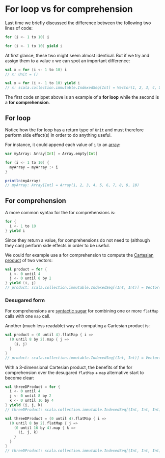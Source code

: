 # For loop vs for comprehension

Last time we briefly discussed the difference between the following two lines of code:

```scala
for (i <- 1 to 10) i
```

```scala
for (i <- 1 to 10) yield i
```

At first glance, these two might seem almost identical. But if we try and assign them to a value `x` we can spot an important difference:

```scala
val x = for (i <- 1 to 10) i
// x: Unit = ()
```

```scala
val x = for (i <- 1 to 10) yield i
// x: scala.collection.immutable.IndexedSeq[Int] = Vector(1, 2, 3, 4, 5, 6, 7, 8, 9, 10)
```

The first code snippet above is an example of a **for loop** while the second is a **for comprehension**.

## For loop

Notice how the for loop has a return type of `Unit` and must therefore perform side effect(s) in order to do anything useful.

For instance, it could append each value of `i` to an [array](https://www.scala-lang.org/api/2.13.3/scala/Array.html):

```scala
var myArray: Array[Int] = Array.empty[Int]

for (i <- 1 to 10) {
  myArray = myArray :+ i
}

println(myArray)
// myArray: Array[Int] = Array(1, 2, 3, 4, 5, 6, 7, 8, 9, 10)
```

## For comprehension

A more common syntax for the for comprehensions is:

```scala
for {
  i <- 1 to 10
} yield i
```

Since they return a value, for comprehensions do not need to (although they can) perform side effects in order to be useful.

We could for example use a for comprehension to compute the [Cartesian product](https://en.wikipedia.org/wiki/Cartesian_product) of two vectors:

```scala
val product = for {
  i <- 0 until 4
  j <- 0 until 8 by 2
} yield (i, j)
// product: scala.collection.immutable.IndexedSeq[(Int, Int)] = Vector((0,0), (0,2), (0,4), (0,6), (1,0), (1,2), (1,4), (1,6), (2,0), (2,2), (2,4), (2,6), (3,0), (3,2), (3,4), (3,6))
```

### Desugared form

For comprehensions are [syntactic sugar](https://en.wikipedia.org/wiki/Syntactic_sugar) for combining one or more `flatMap` calls with one `map` call.

Another (much less readable) way of computing a Cartesian product is:

```scala
val product = (0 until 4).flatMap { i =>
  (0 until 8 by 2).map { j =>
    (i, j)
  }
}
// product: scala.collection.immutable.IndexedSeq[(Int, Int)] = Vector((0,0), (0,2), (0,4), (0,6), (1,0), (1,2), (1,4), (1,6), (2,0), (2,2), (2,4), (2,6), (3,0), (3,2), (3,4), (3,6))
```

With a 3-dimensional Cartesian product, the benefits of the for comprehension over the desugared `flatMap` + `map` alternative start to become clear:

```scala
val threeDProduct = for {
  i <- 0 until 4
  j <- 0 until 8 by 2
  k <- 0 until 16 by 4
} yield (i, j, k)
// threeDProduct: scala.collection.immutable.IndexedSeq[(Int, Int, Int)] = Vector((0,0,0), (0,0,4), ..., (3,6,8), (3,6,12))
```

```scala
val threeDProduct = (0 until 4).flatMap { i =>
  (0 until 8 by 2).flatMap { j =>
    (0 until 16 by 4).map { k =>
      (i, j, k)
    }
  }
}
// threeDProduct: scala.collection.immutable.IndexedSeq[(Int, Int, Int)] = Vector((0,0,0), (0,0,4), ..., (3,6,8), (3,6,12))
```
